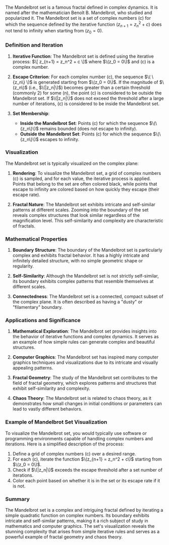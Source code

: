 The Mandelbrot set is a famous fractal defined in complex dynamics. It is named after the mathematician Benoît B. Mandelbrot, who studied and popularized it. The Mandelbrot set is a set of complex numbers (c) for which the sequence defined by the iterative function $(z_{n+1} = z_n^2 + c)$ does not tend to infinity when starting from $(z_0 = 0)$.

### Definition and Iteration

1. **Iterative Function**:
   The Mandelbrot set is defined using the iterative process:
   $\[
   z_{n+1} = z_n^2 + c
   \]$
   where $\(z_0 = 0\)$ and \(c\) is a complex number.

2. **Escape Criterion**:
   For each complex number \(c\), the sequence $\( \{z_n\} \)$ is generated starting from $\(z_0 = 0\)$. If the magnitude of $\(z_n\)$ (i.e., $\(|z_n|\)$) becomes greater than a certain threshold (commonly 2) for some \(n\), the point \(c\) is considered to be outside the Mandelbrot set. If $\(|z_n|\)$ does not exceed the threshold after a large number of iterations, \(c\) is considered to be inside the Mandelbrot set.

3. **Set Membership**:
   - **Inside the Mandelbrot Set**: Points \(c\) for which the sequence $\(\{z_n\}\)$ remains bounded (does not escape to infinity).
   - **Outside the Mandelbrot Set**: Points \(c\) for which the sequence $\(\{z_n\}\)$ escapes to infinity.

### Visualization

The Mandelbrot set is typically visualized on the complex plane:

1. **Rendering**:
   To visualize the Mandelbrot set, a grid of complex numbers \(c\) is sampled, and for each value, the iterative process is applied. Points that belong to the set are often colored black, while points that escape to infinity are colored based on how quickly they escape (their escape rate).

2. **Fractal Nature**:
   The Mandelbrot set exhibits intricate and self-similar patterns at different scales. Zooming into the boundary of the set reveals complex structures that look similar regardless of the magnification level. This self-similarity and complexity are characteristic of fractals.

### Mathematical Properties

1. **Boundary Structure**:
   The boundary of the Mandelbrot set is particularly complex and exhibits fractal behavior. It has a highly intricate and infinitely detailed structure, with no simple geometric shape or regularity.

2. **Self-Similarity**:
   Although the Mandelbrot set is not strictly self-similar, its boundary exhibits complex patterns that resemble themselves at different scales.

3. **Connectedness**:
   The Mandelbrot set is a connected, compact subset of the complex plane. It is often described as having a "dusty" or "filamentary" boundary.

### Applications and Significance

1. **Mathematical Exploration**:
   The Mandelbrot set provides insights into the behavior of iterative functions and complex dynamics. It serves as an example of how simple rules can generate complex and beautiful structures.

2. **Computer Graphics**:
   The Mandelbrot set has inspired many computer graphics techniques and visualizations due to its intricate and visually appealing patterns.

3. **Fractal Geometry**:
   The study of the Mandelbrot set contributes to the field of fractal geometry, which explores patterns and structures that exhibit self-similarity and complexity.

4. **Chaos Theory**:
   The Mandelbrot set is related to chaos theory, as it demonstrates how small changes in initial conditions or parameters can lead to vastly different behaviors.

### Example of Mandelbrot Set Visualization

To visualize the Mandelbrot set, you would typically use software or programming environments capable of handling complex numbers and iterations. Here is a simplified description of the process:

1. Define a grid of complex numbers \(c\) over a desired range.
2. For each \(c\), iterate the function $\(z_{n+1} = z_n^2 + c\)$ starting from $\(z_0 = 0\)$.
3. Check if $\(|z_n|\)$ exceeds the escape threshold after a set number of iterations.
4. Color each point based on whether it is in the set or its escape rate if it is not.

### Summary

The Mandelbrot set is a complex and intriguing fractal defined by iterating a simple quadratic function on complex numbers. Its boundary exhibits intricate and self-similar patterns, making it a rich subject of study in mathematics and computer graphics. The set's visualization reveals the stunning complexity that arises from simple iterative rules and serves as a powerful example of fractal geometry and chaos theory.
